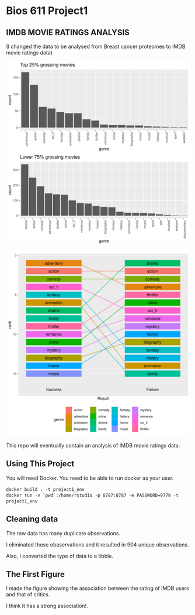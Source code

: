 Bios 611 Project1
=================
IMDB MOVIE RATINGS ANALYSIS
-------------------------------
(I changed the data to be analysed from Breast cancer proteomes to IMDB movie ratings data)


![](assets/freq_genre_by_result.png)

![](assets/genre_comp_table_by_result.png)

This repo will eventually contain an analysis of IMDB movie ratings data.

Using This Project
------------------

You will need Docker. You need to be able to run docker as your user.

    docker build . -t project1_env
    docker run -v `pwd`:/home/rstudio -p 8787:8787 -e PASSWORD=9779 -t project1_env


Cleaning data
-------------

The raw data has many duplicate observations.

I eliminated those obaservations and it resulted in 904 unique observations.

Also, I converted the type of data to a tibble.



The First Figure
----------------
I made the figure showing the association between the rating of IMDB users and that of critics.

I think it has a strong association!.
 
